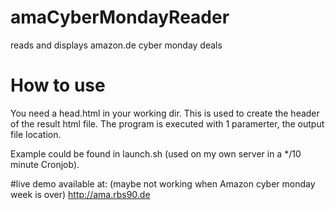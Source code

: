 # amaCyberMondayReader
reads and displays amazon.de cyber monday deals

# How to use
You need a head.html in your working dir. This is used to create the header of the result html file.
The program is executed with 1 paramerter, the output file location.

Example could be found in launch.sh (used on my own server in a */10 minute Cronjob).

#live demo available at: 
(maybe not working when Amazon cyber monday week is over)
http://ama.rbs90.de
